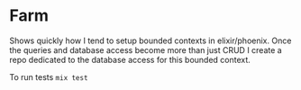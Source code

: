 # Farm

Shows quickly how I tend to setup bounded contexts in elixir/phoenix. 
Once the queries and database access become more than just CRUD I create a repo dedicated to the database access for this bounded context.

To run tests
`mix test`